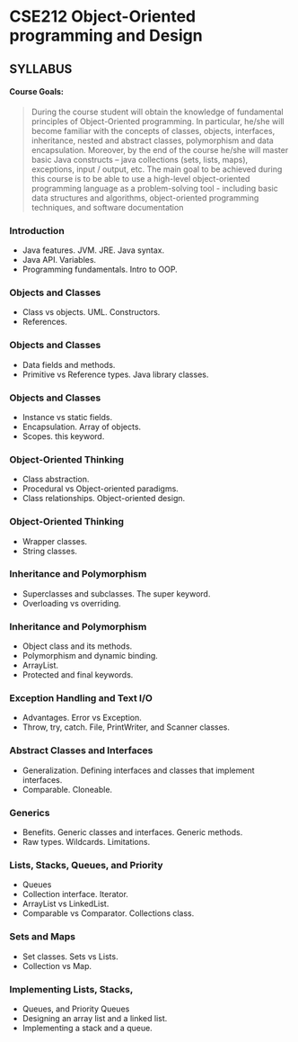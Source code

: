 # CSE212 Object-Oriented programming and Design

## SYLLABUS

#### Course Goals:
>During the course student will obtain the knowledge of fundamental principles of Object-Oriented programming. In particular, he/she will become familiar with the concepts of classes, 
objects, interfaces, inheritance, nested and abstract classes, polymorphism and data 
encapsulation. Moreover, by the end of the course he/she will master basic Java constructs – java 
collections (sets, lists, maps), exceptions, input / output, etc. The main goal to be achieved 
during this course is to be able to use a high-level object-oriented programming language as a 
problem-solving tool - including basic data structures and algorithms, object-oriented 
programming techniques, and software documentation

### Introduction
- Java features. JVM. JRE. Java syntax. 
- Java API. Variables. 
- Programming fundamentals. Intro to OOP.

### Objects and Classes
- Class vs objects. UML. Constructors.
- References.

### Objects and Classes
- Data fields and methods. 
- Primitive vs Reference types. Java library classes.

### Objects and Classes
- Instance vs static fields.
- Encapsulation. Array of objects. 
- Scopes. this keyword.

###  Object-Oriented Thinking 
- Class abstraction. 
- Procedural vs Object-oriented paradigms. 
- Class relationships. Object-oriented design.

### Object-Oriented Thinking
- Wrapper classes. 
- String classes.

### Inheritance and Polymorphism
- Superclasses and subclasses. The super keyword. 
- Overloading vs overriding.

### Inheritance and Polymorphism
- Object class and its methods. 
- Polymorphism and dynamic binding. 
- ArrayList. 
- Protected and final keywords.

### Exception Handling and Text I/O
- Advantages. Error vs Exception. 
- Throw, try, catch. File, PrintWriter, and Scanner classes.

### Abstract Classes and Interfaces
- Generalization. Defining interfaces and classes that implement interfaces. 
- Comparable. Cloneable. 

### Generics
- Benefits. Generic classes and interfaces. Generic methods. 
- Raw types. Wildcards. Limitations. 

### Lists, Stacks, Queues, and Priority 
- Queues
- Collection interface. Iterator. 
- ArrayList vs LinkedList. 
- Comparable vs Comparator. Collections class.

### Sets and Maps
- Set classes. Sets vs Lists. 
- Collection vs Map.

### Implementing Lists, Stacks, 
- Queues, and Priority Queues 
- Designing an array list and a linked list. 
- Implementing a stack and a queue.
